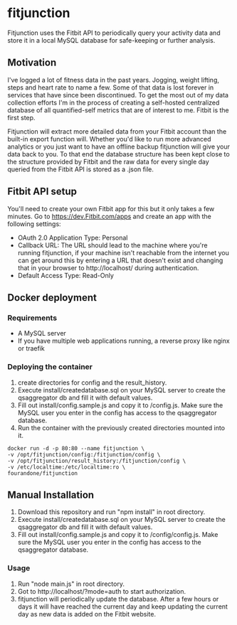 # fitjunction
Fitjunction uses the Fitbit API to periodically query your activity data and store it in a local MySQL database for safe-keeping or further analysis.

## Motivation
I've logged a lot of fitness data in the past years. Jogging, weight lifting, steps and heart rate to name a few. Some of that data is lost forever in services that have since been discontinued. To get the most out of my data collection efforts I'm in the process of creating a self-hosted centralized database of all quantified-self metrics that are of interest to me. Fitbit is the first step.

Fitjunction will extract more detailed data from your Fitbit account than the built-in export function will. Whether you'd like to run more advanced analytics or you just want to have an offline backup fitjunction will give your data back to you. To that end the database structure has been kept close to the structure provided by Fitbit and the raw data for every single day queried from the Fitbit API is stored as a .json file.

## Fitbit API setup
You'll need to create your own Fitbit app for this but it only takes a few minutes. Go to https://dev.Fitbit.com/apps and create an app with the following settings:
  * OAuth 2.0 Application Type: Personal
  * Callback URL: The URL should lead to the machine where you're running fitjunction, if your machine isn't reachable from the internet you can get around this by entering a URL that doesn't exist and changing that in your browser to http://localhost/ during authentication.
  * Default Access Type: Read-Only

##  Docker deployment

### Requirements
  * A MySQL server
  * If you have multiple web applications running, a reverse proxy like nginx or traefik

### Deploying the container
1. create directories for config and the result_history.
2. Execute install/createdatabase.sql on your MySQL server to create the qsaggregator db and fill it with default values.
3. Fill out install/config.sample.js and copy it to <your-config-directory>/config.js. Make sure the MySQL user you enter in the config has access to the qsaggregator database.
4. Run the container with the previously created directories mounted into it.

```
docker run -d -p 80:80 --name fitjunction \
-v /opt/fitjunction/config:/fitjunction/config \
-v /opt/fitjunction/result_history:/fitjunction/config \
-v /etc/localtime:/etc/localtime:ro \
fourandone/fitjunction
```

##  Manual Installation
1. Download this repository and run "npm install" in root directory.
1. Execute install/createdatabase.sql on your MySQL server to create the qsaggregator db and fill it with default values.
2. Fill out install/config.sample.js and copy it to <fitjunction-root-directory>/config/config.js. Make sure the MySQL user you enter in the config has access to the qsaggregator database.

### Usage
1. Run "node main.js" in root directory.
2. Got to http://localhost/?mode=auth to start authorization.
3. fitjunction will periodically update the database. After a few hours or days it will have reached the current day and keep updating the current day as new data is added on the Fitbit website.
